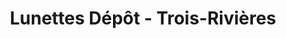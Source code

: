---
title: "Lunettes Dépôt - Trois-Rivières"
url: /trois-rivieres/lunettes-depot-trois-rivieres/
shop: Optiker
---